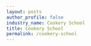 ```yaml
---
layout: posts 
author_profile: false 
industry_name: Cookery School
title: Cookery School
permalink: /cookery-school
---
```

